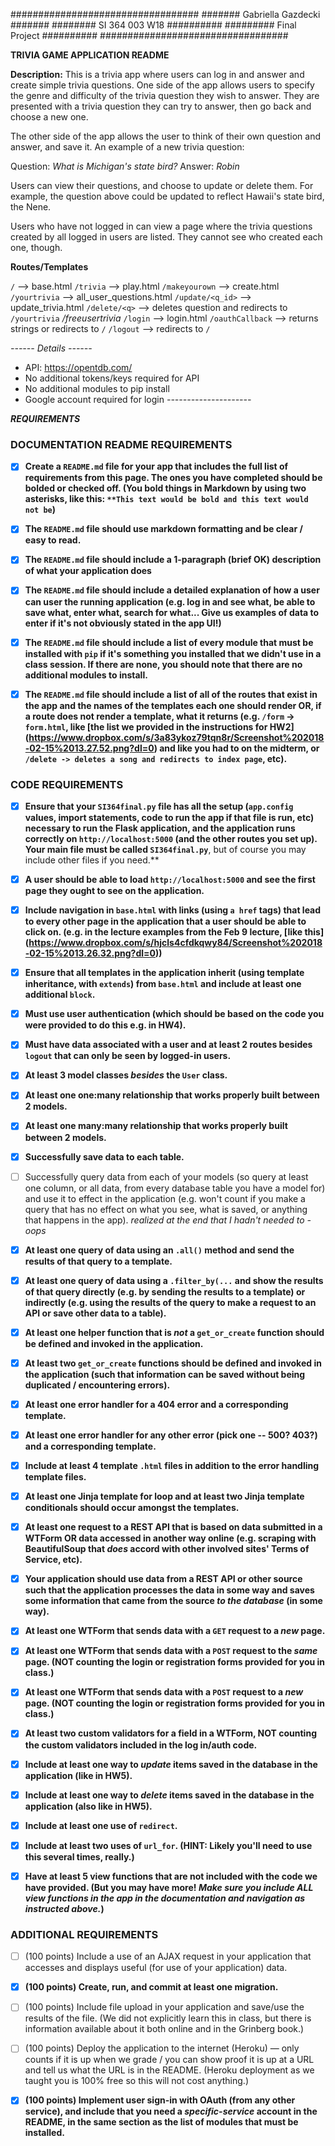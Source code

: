 ##################################
####### Gabriella Gazdecki #######
######## SI 364 003 W18 ##########
######### Final Project ##########
##################################

**TRIVIA GAME APPLICATION README**

**Description:**
This is a trivia app where users can log in and answer and create simple trivia
questions. One side of the app allows users to specify the genre and difficulty
of the trivia question they wish to answer. They are presented with a trivia
question they can try to answer, then go back and choose a new one.

The other side of the app allows the user to think of their own question and
answer, and save it.
An example of a new trivia question:

Question: *What is Michigan's state bird?*
Answer: *Robin*

Users can view their questions, and choose to update or delete them. For example,
the question above could be updated to reflect Hawaii's state bird, the Nene.

Users who have not logged in can view a page where the trivia questions created
by all logged in users are listed. They cannot see who created each one, though.

**Routes/Templates**

`/`  --> base.html
`/trivia` --> play.html
`/makeyourown` --> create.html
`/yourtrivia` --> all_user_questions.html
`/update/<q_id>` --> update_trivia.html
`/delete/<q>` --> deletes question and redirects to `/yourtrivia`
*/freeusertrivia*
`/login` --> login.html
`/oauthCallback` --> returns strings or redirects to `/`
`/logout` --> redirects to `/`

*------ Details ------*
- API: https://opentdb.com/
- No additional tokens/keys required for API
- No additional modules to pip install
- Google account required for login
*---------------------*

***REQUIREMENTS***

### DOCUMENTATION README REQUIREMENTS ###

- [x] **Create a `README.md` file for your app that includes the full list of
      requirements from this page. The ones you have completed should be bolded
      or checked off. (You bold things in Markdown by using two asterisks,
      like this: `**This text would be bold and this text would not be`)**

- [x] **The `README.md` file should use markdown formatting and be clear / easy
      to read.**

- [x] **The `README.md` file should include a 1-paragraph (brief OK)
      description of what your application does**

- [x] **The `README.md` file should include a detailed explanation of how a user
      can user the running application (e.g. log in and see what, be able to
      save what, enter what, search for what... Give us examples of data to
      enter if it's not obviously stated in the app UI!)**

- [x] **The `README.md` file should include a list of every module that must be
      installed with `pip` if it's something you installed that we didn't use in
      a class session. If there are none, you should note that there are no
      additional modules to install.**

- [x] **The `README.md` file should include a list of all of the routes that
      exist in the app and the names of the templates each one should render OR,
      if a route does not render a template, what it returns
      (e.g. `/form` -> `form.html`, like [the list we provided in the
      instructions for HW2] (https://www.dropbox.com/s/3a83ykoz79tqn8r/Screenshot%202018-02-15%2013.27.52.png?dl=0)
      and like you had to on the midterm, or `/delete -> deletes a song and
      redirects to index page`, etc).**

### CODE REQUIREMENTS ###

- [x] **Ensure that your `SI364final.py` file has all the setup (`app.config`
      values, import statements, code to run the app if that file is run, etc)
      necessary to run the Flask application, and the application runs correctly
      on `http://localhost:5000` (and the other routes you set up). **Your main
      file must be called** `SI364final.py`**, but of course you may include
      other files if you need.**

- [x] **A user should be able to load `http://localhost:5000` and see the first
      page they ought to see on the application.**

- [x] **Include navigation in `base.html` with links (using `a href` tags) that
      lead to every other page in the application that a user should be able to
      click on. (e.g. in the lecture examples from the Feb 9 lecture, [like this] (https://www.dropbox.com/s/hjcls4cfdkqwy84/Screenshot%202018-02-15%2013.26.32.png?dl=0))**

- [x] **Ensure that all templates in the application inherit (using template
      inheritance, with `extends`) from `base.html` and include at least one
      additional `block`.**

- [x] **Must use user authentication (which should be based on the code you were
      provided to do this e.g. in HW4).**

- [x] **Must have data associated with a user and at least 2 routes besides
      `logout` that can only be seen by logged-in users.**

- [x] **At least 3 model classes *besides* the `User` class.**

- [x] **At least one one:many relationship that works properly built between 2
      models.**

- [x] **At least one many:many relationship that works properly built between 2
      models.**

- [x] **Successfully save data to each table.**

- [ ] Successfully query data from each of your models (so query at least one
      column, or all data, from every database table you have a model for) and
      use it to effect in the application (e.g. won't count if you make a query
      that has no effect on what you see, what is saved, or anything that
      happens in the app).
      *realized at the end that I hadn't needed to - oops*

- [x] **At least one query of data using an `.all()` method and send the results
      of that query to a template.**

- [x] **At least one query of data using a `.filter_by(...` and show the results
      of that query directly (e.g. by sending the results to a template) or
      indirectly (e.g. using the results of the query to make a request to an
      API or save other data to a table).**

- [x] **At least one helper function that is *not* a `get_or_create` function
      should be defined and invoked in the application.**

- [x] **At least two `get_or_create` functions should be defined and invoked in
      the application (such that information can be saved without being
      duplicated / encountering errors).**

- [x] **At least one error handler for a 404 error and a corresponding template.**

- [x] **At least one error handler for any other error (pick one -- 500? 403?)
      and a corresponding template.**

- [x] **Include at least 4 template `.html` files in addition to the error
      handling template files.**

- [x] **At least one Jinja template for loop and at least two Jinja template
        conditionals should occur amongst the templates.**

- [x] **At least one request to a REST API that is based on data submitted in a
      WTForm OR data accessed in another way online (e.g. scraping with
      BeautifulSoup that *does* accord with other involved sites' Terms of
      Service, etc).**

- [x] **Your application should use data from a REST API or other source such
        that the application processes the data in some way and saves some
        information that came from the source *to the database* (in some way).**

- [x] **At least one WTForm that sends data with a `GET` request to a *new* page.**

- [x] **At least one WTForm that sends data with a `POST` request to the *same*
      page. (NOT counting the login or registration forms provided for you in class.)**

- [x] **At least one WTForm that sends data with a `POST` request to a *new* page.
      (NOT counting the login or registration forms provided for you in class.)**

- [x] **At least two custom validators for a field in a WTForm, NOT counting the
      custom validators included in the log in/auth code.**

- [x] **Include at least one way to *update* items saved in the database in the
      application (like in HW5).**

- [x] **Include at least one way to *delete* items saved in the database in the
      application (also like in HW5).**

- [x] **Include at least one use of `redirect`.**

- [x] **Include at least two uses of `url_for`. (HINT: Likely you'll need to use
      this several times, really.)**

- [x] **Have at least 5 view functions that are not included with the code we have
      provided. (But you may have more! *Make sure you include ALL view
      functions in the app in the documentation and navigation as instructed above.*)**

### ADDITIONAL REQUIREMENTS ###

- [ ] (100 points) Include a use of an AJAX request in your application that
      accesses and displays useful (for use of your application) data.

- [x]  **(100 points) Create, run, and commit at least one migration.**

- [ ] (100 points) Include file upload in your application and save/use the
      results of the file. (We did not explicitly learn this in class, but there
      is information available about it both online and in the Grinberg book.)

- [ ]  (100 points) Deploy the application to the internet (Heroku) — only
      counts if it is up when we grade / you can show proof it is up at a URL
      and tell us what the URL is in the README. (Heroku deployment as we taught
      you is 100% free so this will not cost anything.)

- [x]  **(100 points) Implement user sign-in with OAuth (from any other service),
      and include that you need a *specific-service* account in the README, in
      the same section as the list of modules that must be installed.**
